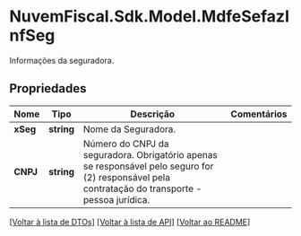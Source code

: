 # NuvemFiscal.Sdk.Model.MdfeSefazInfSeg
Informações da seguradora.

## Propriedades

Nome | Tipo | Descrição | Comentários
------------ | ------------- | ------------- | -------------
**xSeg** | **string** | Nome da Seguradora. | 
**CNPJ** | **string** | Número do CNPJ da seguradora.  Obrigatório apenas se responsável pelo seguro for (2) responsável pela contratação do transporte - pessoa jurídica. | 

[[Voltar à lista de DTOs]](../README.md#documentation-for-models) [[Voltar à lista de API]](../README.md#documentation-for-api-endpoints) [[Voltar ao README]](../README.md)

